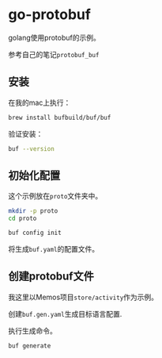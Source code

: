 # go-protobuf

golang使用protobuf的示例。

参考自己的笔记`protobuf_buf`

## 安装

在我的mac上执行：

```bash
brew install bufbuild/buf/buf
```

验证安装：

```bash
buf --version
```

## 初始化配置

这个示例放在`proto`文件夹中。

```bash
mkdir -p proto
cd proto
```

```bash
buf config init
```

将生成`buf.yaml`的配置文件。

## 创建protobuf文件

我这里以Memos项目`store/activity`作为示例。

创建`buf.gen.yaml`生成目标语言配置.

执行生成命令。

```bash
buf generate
```

